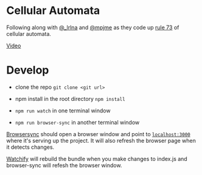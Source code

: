 # Cellular Automata

Following along with [@_lrlna](https://twitter.com/_lrlna) and
[@mpjme](https://twitter.com/mpjme) as they code up
[rule 73](http://atlas.wolfram.com/01/01/73/) of cellular automata.

[Video](https://youtu.be/bc-fVdbjAwk)

# Develop

* clone the repo `git clone <git url>`

* npm install in the root directory `npm install`

* `npm run watch` in one terminal window

* `npm run browser-sync` in another terminal window

[Browsersync](https://www.browsersync.io) should open a browser window and
point to [`localhost:3000`](http://localhost:3000) where it's serving up the project.
It will also refresh the browser page when it detects changes.

[Watchify](https://github.com/substack/watchify) will rebuild the bundle when
you make changes to index.js and browser-sync will refesh the browser window.
